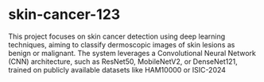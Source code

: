 # skin-cancer-123
This project focuses on skin cancer detection using deep learning techniques, aiming to classify dermoscopic images of skin lesions as benign or malignant. The system leverages a Convolutional Neural Network (CNN) architecture, such as ResNet50, MobileNetV2, or DenseNet121, trained on publicly available datasets like HAM10000 or ISIC-2024
